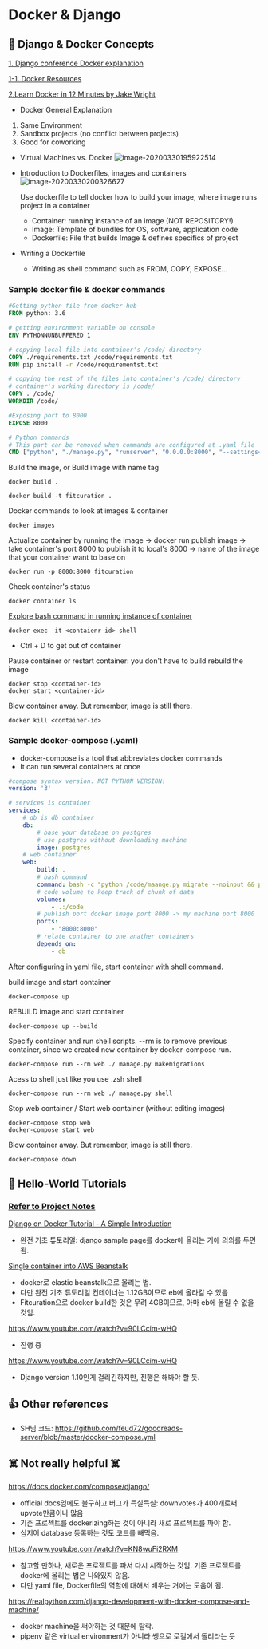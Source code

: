 # Docker & Django



## 🐳 Django & Docker Concepts

[1. Django conference Docker explanation](https://www.youtube.com/watch?v=v5jfDDg55xs)

[1-1. Docker Resources](https://github.com/williln/docker-hogwarts)

[2.Learn Docker in 12 Minutes by Jake Wright](https://www.youtube.com/watch?v=YFl2mCHdv24)

*  Docker General Explanation

  1. Same Environment
  2. Sandbox projects (no conflict between projects)
  3.  Good for coworking

* Virtual Machines vs. Docker
  ![image-20200330195922514](./_notes/image-20200330195922514.png)

* Introduction to Dockerfiles, images and containers
  ![image-20200330200326627](./_notes/image-20200330200326627.png)

  Use dockerfile to tell docker how to build your image, where image runs project in a container

  * Container: running instance of an image (NOT REPOSITORY!)
  * Image: Template of bundles for OS, software, application code
  * Dockerfile: File that builds Image & defines specifics of project

* Writing a Dockerfile
  
  * Writing as shell command such as FROM, COPY, EXPOSE...

### Sample docker file & docker commands

```dockerfile
#Getting python file from docker hub
FROM python: 3.6

# getting environment variable on console
ENV PYTHONNUNBUFFERED 1

# copying local file into container's /code/ directory
COPY ./requirements.txt /code/requirements.txt
RUN pip install -r /code/requirementst.txt

# copying the rest of the files into container's /code/ directory
# container's working directory is /code/
COPY . /code/
WORKDIR /code/

#Exposing port to 8000
EXPOSE 8000

# Python commands
# This part can be removed when commands are configured at .yaml file
CMD ["python", "./manage.py", "runserver", "0.0.0.0:8000", "--settings=mysite.settings"]
```

Build the image, 
or Build image with name tag

```shell
docker build .
```

```shell
docker build -t fitcuration .
```

Docker commands to look at images & container

```shell
docker images
```

Actualize container by running the image 
-> docker run publish image
-> take container's port 8000 to publish it to local's 8000
-> name of the image that your container want to base on

```shell
docker run -p 8000:8000 fitcuration
```

Check container's status

```shell
docker container ls
```

[Explore bash command in running instance of container](https://youtu.be/v5jfDDg55xs?t=1212)

```shell
docker exec -it <contaienr-id> shell
```

- Ctrl + D to get out of container

Pause container or restart container: you don't have to build rebuild the image

```shell
docker stop <container-id>
docker start <container-id>
```

Blow container away. But remember, image is still there.

```shell
docker kill <container-id>
```

### Sample docker-compose (.yaml)

- docker-compose is a tool that abbreviates docker commands
- It can run several containers at once

```yaml
#compose syntax version. NOT PYTHON VERSION!
version: '3'

# services is container
services:
	# db is db container
	db:
		# base your database on postgres
		# use postgres without downloading machine
		image: postgres
	# web container
	web:
		build: .
		# bash command
		command: bash -c "python /code/maange.py migrate --noinput && python /code/manage.py runserver 0.0.0:0:8000"
		# code volume to keep track of chunk of data
		volumes:
			- .:/code
		# publish port docker image port 8000 -> my machine port 8000 
		ports:
			- "8000:8000"
		# relate container to one anather containers
		depends_on:
			- db
```

After configuring in yaml file, start container with shell command.

build image and start container

```shell
docker-compose up
```

REBUILD image and start container

```shell
docker-compose up --build
```

Specify container and run shell scripts. 
--rm is to remove previous container, since we created new container by docker-compose run.

```shell
docker-compose run --rm web ./ manage.py makemigrations
```

Acess to shell just like you use .zsh shell

```shell
docker-compose run --rm web ./ manage.py shell
```

Stop web container / Start web container (without editing images)

```shell
docker-compose stop web
docker-compose start web
```

Blow container away. But remember, image is still there.

```shell
docker-compose down
```

## 🙌 Hello-World Tutorials

### [Refer to Project Notes](./_notes/README.md)

[Django on Docker Tutorial - A Simple Introduction](https://www.youtube.com/watch?v=KaSJMDo-aPs)

- 완전 기초 튜토리얼: django sample page를 docker에 올리는 거에 의의를 두면 됨.

[Single container into AWS Beanstalk](https://docs.aws.amazon.com/elasticbeanstalk/latest/dg/single-container-docker.html)

- docker로 elastic beanstalk으로 올리는 법. 
- 다만 완전 기초 튜토리얼 컨테이너는 1.12GB이므로 eb에 올라갈 수 있음
- Fitcuration으로 docker build한 것은 무려 4GB이므로, 아마 eb에 올릴 수 없을 것임.

https://www.youtube.com/watch?v=90LCcim-wHQ

- 진행 중

https://www.youtube.com/watch?v=90LCcim-wHQ

- Django version 1.10인게 걸리긴하지만, 진행은 해봐야 할 듯.



## 👍 Other references

- SH님 코드: https://github.com/feud72/goodreads-server/blob/master/docker-compose.yml



## ☠️ Not really helpful ☠️

https://docs.docker.com/compose/django/

- official docs임에도 불구하고 버그가 득실득실: downvotes가 400개로써 upvote만큼이나 많음
- 기존 프로젝트를 dockerizing하는 것이 아니라 새로 프로젝트를 파야 함.
- 심지어 database 등록하는 것도 코드를 빼먹음. 

https://www.youtube.com/watch?v=KN8wuFi2RXM

- 참고할 만하나, 새로운 프로젝트를 파서 다시 시작하는 것임. 기존 프로젝트를 docker에 올리는 법은 나와있지 않음.
- 다만 yaml file, Dockerfile의 역할에 대해서 배우는 거에는 도움이 됨. 

https://realpython.com/django-development-with-docker-compose-and-machine/

- docker machine을 써야하는 것 때문에 탈락. 
- pipenv 같은 virtual environment가 아니라 쌩으로 로컬에서 돌리라는 듯
